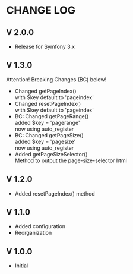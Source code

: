 CHANGE LOG
==========

V 2.0.0
-------

- Release for Symfony 3.x

V 1.3.0
-------

Attention! Breaking Changes (BC) below!

- Changed getPageIndex()  
  with $key default to 'pageindex'
- Changed resetPageIndex()  
  with $key default to 'pageindex'
- BC: Changed getPageRange()  
  added $key = 'pagerange'  
  now using auto_register
- BC: Changed getPageSize()  
  added $key = 'pagesize'  
  now using auto_register
- Added getPageSizeSelector()  
  Method to output the page-size-selector html

V 1.2.0
-------

- Added resetPageIndex() method

V 1.1.0
-------

- Added configuration
- Reorganization

V 1.0.0
-------

- Initial
